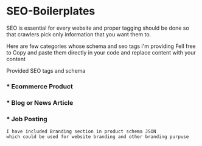 # SEO-Boilerplates
SEO is essential for every website and proper tagging should be done so that crawlers pick only information that you want them to.

Here are few categories whose schema and seo tags i'm providing
Fell free to Copy and paste them directly in your code and replace content with your content


Provided SEO tags and schema

### * Ecommerce Product
### * Blog or News Article
### * Job Posting

```
I have included Branding section in product schema JSON 
which could be used for website branding and other branding purpuse

```
